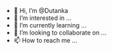 - 👋 Hi, I’m @Dutanka
- 👀 I’m interested in ...
- 🌱 I’m currently learning ...
- 💞️ I’m looking to collaborate on ...
- 📫 How to reach me ...

<!---
Dutanka/Dutanka is a ✨ special ✨ repository because its `README.md` (this file) appears on your GitHub profile.
You can click the Preview link to take a look at your changes.
--->

